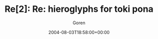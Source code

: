 ---
title: 'Re[2]: Re: hieroglyphs for toki pona'
posts: 2
hash: 't266'
author: 'Goren'
date: 2004-08-03T18:58:00+00:00
sources:
  - http://forums.tokipona.org/viewtopic.php%3Ft=266.html
---